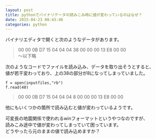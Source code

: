 ```yaml
---
layout: post
title: pythonでバイナリデータの読みこみ時に値が変わっているのはなぜ？
date: 2015-04-23 00:43:40
categories: python
---
```

<p>バイナリエディタで開くと次のようなデータがあります。</p>

<blockquote>
  <p>00 00 0B D7 15 04 04 04 38 00 00 00 13 E8 00 00<br>
  ～以下略</p>
</blockquote>

<p>次のようなコードでファイルを読み込み、データを取り出そうとすると、<br>
値が若干変わっており、上の38の部分が8になってしまっていました。</p>

```
f = open(inputfiles,"rb")
f.read(40)
```

<blockquote>
  <p>00 00 0B D7 15 04 04 04 8 00 00 00 13 E8 00 00</p>
</blockquote>

<p>他にもいくつかの箇所で読み込むと値が変わっているようです。</p>

<p>可変長の地震関係で使われるwinフォーマットというやつなのですが、<br>
読みこみ途中で値が変わってしまっていて困っています。<br>
どうやったら元のままの値で読み込めますか？</p>

